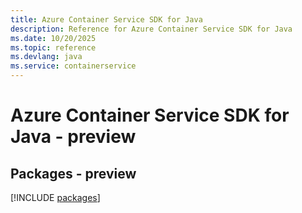 ```yaml
---
title: Azure Container Service SDK for Java
description: Reference for Azure Container Service SDK for Java
ms.date: 10/20/2025
ms.topic: reference
ms.devlang: java
ms.service: containerservice
---
```

# Azure Container Service SDK for Java - preview
## Packages - preview
[!INCLUDE [packages](container-service-index.md)]
